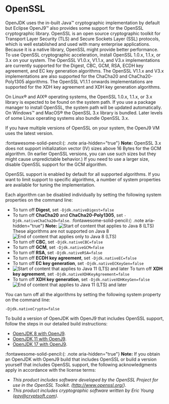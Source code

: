<!--
* Copyright (c) 2017, 2025 IBM Corp. and others
*
* This program and the accompanying materials are made
* available under the terms of the Eclipse Public License 2.0
* which accompanies this distribution and is available at
* https://www.eclipse.org/legal/epl-2.0/ or the Apache
* License, Version 2.0 which accompanies this distribution and
* is available at https://www.apache.org/licenses/LICENSE-2.0.
*
* This Source Code may also be made available under the
* following Secondary Licenses when the conditions for such
* availability set forth in the Eclipse Public License, v. 2.0
* are satisfied: GNU General Public License, version 2 with
* the GNU Classpath Exception [1] and GNU General Public
* License, version 2 with the OpenJDK Assembly Exception [2].
*
* [1] https://www.gnu.org/software/classpath/license.html
* [2] https://openjdk.org/legal/assembly-exception.html
*
* SPDX-License-Identifier: EPL-2.0 OR Apache-2.0 OR GPL-2.0-only WITH Classpath-exception-2.0 OR GPL-2.0-only WITH OpenJDK-assembly-exception-1.0
-->

# OpenSSL

OpenJDK uses the in-built Java&trade; cryptographic implementation by default but Eclipse OpenJ9&trade; also provides some support for the OpenSSL cryptographic library. OpenSSL is an open source cryptographic toolkit for Transport Layer Security (TLS) and Secure Sockets Layer (SSL) protocols, which is well established and used with many enterprise applications. Because it is a native library, OpenSSL might provide better performance. To use OpenSSL cryptographic acceleration, install OpenSSL 1.0.x, 1.1.x, or 3.x on your system. The OpenSSL V1.0.x, V1.1.x, and V3.x implementations are currently supported for the Digest, CBC, GCM, RSA, ECDH key agreement, and EC key generation algorithms. The OpenSSL V1.1.x and V3.x implementations are also supported for the ChaCha20 and ChaCha20-Poly1305 algorithms. The OpenSSL V1.1.1 onwards implementations are supported for the XDH key agreement and XDH key generation algorithms.

On Linux&reg; and AIX&reg; operating systems, the OpenSSL 1.0.x, 1.1.x, or 3.x library is expected to be found on the system path. If you use a package manager to install OpenSSL, the system path will be updated automatically. On Windows&trade; and MacOS&reg; the OpenSSL 3.x library is bundled. Later levels of some Linux operating systems also bundle OpenSSL 3.x.

If you have multiple versions of OpenSSL on your system, the OpenJ9 VM uses the latest version.

:fontawesome-solid-pencil:{: .note aria-hidden="true"} **Note:** OpenSSL 3.x does not support initialization vector (IV) sizes above 16 Bytes for the GCM algorithm. (In earlier OpenSSL versions, you can use such sizes but they might cause unpredictable behavior.) If you need to use a larger size, disable OpenSSL support for the GCM algorithm.

OpenSSL support is enabled by default for all supported algorithms. If you want to limit support to specific algorithms, a number of system properties are available for tuning the implementation.

Each algorithm can be disabled individually by setting the following system properties on the command line:


- To turn off **Digest**, set `-Djdk.nativeDigest=false`
- To turn off **ChaCha20** and **ChaCha20-Poly1305**, set `-Djdk.nativeChaCha20=false`. :fontawesome-solid-pencil:{: .note aria-hidden="true"} **Note:** ![Start of content that applies to Java 8 (LTS)](cr/java8.png) These algorithms are not supported on Java 8 ![End of content that applies only to Java 8 (LTS)](cr/java_close_lts.png)
- To turn off **CBC**, set `-Djdk.nativeCBC=false`
- To turn off **GCM**, set `-Djdk.nativeGCM=false`
- To turn off **RSA**, set `-Djdk.nativeRSA=false`
- To turn off **ECDH key agreement**, set `-Djdk.nativeEC=false`
- To turn off **EC key generation**, set `-Djdk.nativeECKeyGen=false`
- ![Start of content that applies to Java 11 (LTS) and later](cr/java11plus.png) To turn off **XDH key agreement**, set `-Djdk.nativeXDHKeyAgreement=false`
- To turn off **XDH key generation**, set `-Djdk.nativeXDHKeyGen=false` ![End of content that applies to Java 11 (LTS) and later](cr/java_close_lts.png)

You can turn off all the algorithms by setting the following system property on the command line:

```
-Djdk.nativeCrypto=false
```

To build a version of OpenJDK with OpenJ9 that includes OpenSSL support, follow the steps in our detailed build instructions:

- [OpenJDK 8 with OpenJ9](https://github.com/eclipse-openj9/openj9/blob/master/doc/build-instructions/Build_Instructions_V8.md).
- [OpenJDK 11 with OpenJ9](https://github.com/eclipse-openj9/openj9/blob/master/doc/build-instructions/Build_Instructions_V11.md).
- [OpenJDK 17 with OpenJ9](https://github.com/eclipse-openj9/openj9/blob/master/doc/build-instructions/Build_Instructions_V17.md).

:fontawesome-solid-pencil:{: .note aria-hidden="true"} **Note:** If you obtain an OpenJDK with OpenJ9 build that includes OpenSSL or build a version yourself that includes OpenSSL support, the following acknowledgments apply in accordance with the license terms:

- *This product includes software developed by the OpenSSL Project for use in the OpenSSL Toolkit. (http://www.openssl.org/).*
- *This product includes cryptographic software written by Eric Young (eay@cryptsoft.com).*


<!-- ==== END OF TOPIC ==== openssl.md ==== -->

